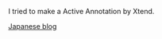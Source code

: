 
I tried to make a Active Annotation by Xtend.

[Japanese blog](http://tc.hatenablog.com/entry/2013/04/07/191414)
